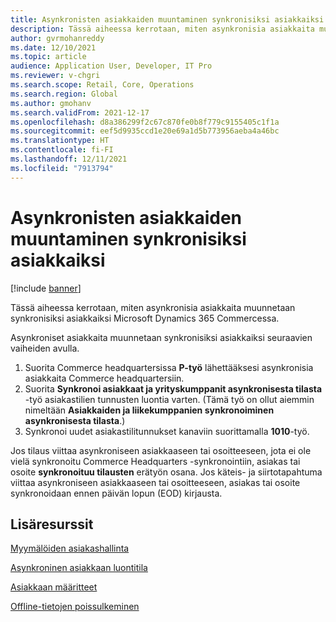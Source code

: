 ```yaml
---
title: Asynkronisten asiakkaiden muuntaminen synkronisiksi asiakkaiksi
description: Tässä aiheessa kerrotaan, miten asynkronisia asiakkaita muunnetaan synkronisiksi asiakkaiksi Microsoft Dynamics 365 Commercessa.
author: gvrmohanreddy
ms.date: 12/10/2021
ms.topic: article
audience: Application User, Developer, IT Pro
ms.reviewer: v-chgri
ms.search.scope: Retail, Core, Operations
ms.search.region: Global
ms.author: gmohanv
ms.search.validFrom: 2021-12-17
ms.openlocfilehash: d8a386299f2c67c870fe0b8f779c9155405c1f1a
ms.sourcegitcommit: eef5d9935ccd1e20e69a1d5b773956aeba4a46bc
ms.translationtype: HT
ms.contentlocale: fi-FI
ms.lasthandoff: 12/11/2021
ms.locfileid: "7913794"
---
```

# <a name="convert-asynchronous-customers-to-synchronous-customers"></a>Asynkronisten asiakkaiden muuntaminen synkronisiksi asiakkaiksi

[!include [banner](includes/banner.md)]

Tässä aiheessa kerrotaan, miten asynkronisia asiakkaita muunnetaan synkronisiksi asiakkaiksi Microsoft Dynamics 365 Commercessa.

Asynkroniset asiakkaita muunnetaan synkronisiksi asiakkaiksi seuraavien vaiheiden avulla.

1. Suorita Commerce headquartersissa **P-työ** lähettääksesi asynkronisia asiakkaita Commerce headquartersiin.
1. Suorita **Synkronoi asiakkaat ja yrityskumppanit asynkronisesta tilasta** -työ asiakastilien tunnusten luontia varten. (Tämä työ on ollut aiemmin nimeltään **Asiakkaiden ja liikekumppanien synkronoiminen asynkronisesta tilasta**.)
1. Synkronoi uudet asiakastilitunnukset kanaviin suorittamalla **1010**-työ.

Jos tilaus viittaa asynkroniseen asiakkaaseen tai osoitteeseen, jota ei ole vielä synkronoitu Commerce Headquarters -synkronointiin, asiakas tai osoite **synkronoituu tilausten** erätyön osana. Jos käteis- ja siirtotapahtuma viittaa asynkroniseen asiakkaaseen tai osoitteeseen, asiakas tai osoite synkronoidaan ennen päivän lopun (EOD) kirjausta.

## <a name="additional-resources"></a>Lisäresurssit

[Myymälöiden asiakashallinta](customer-mgmt-stores.md)

[Asynkroninen asiakkaan luontitila](async-customer-mode.md)

[Asiakkaan määritteet](dev-itpro/customer-attributes.md)

[Offline-tietojen poissulkeminen](dev-itpro/implementation-considerations-cdx.md#offline-data-exclusion)

